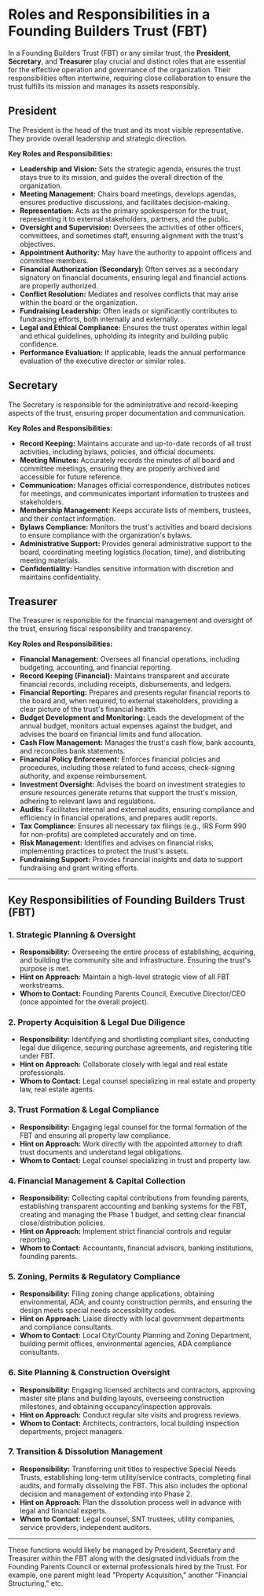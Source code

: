 # Roles and Responsibilities in a Founding Builders Trust (FBT)

In a Founding Builders Trust (FBT) or any similar trust, the **President**, **Secretary**, and **Treasurer** play crucial and distinct roles that are essential for the effective operation and governance of the organization. Their responsibilities often intertwine, requiring close collaboration to ensure the trust fulfills its mission and manages its assets responsibly.

## President

The President is the head of the trust and its most visible representative. They provide overall leadership and strategic direction.

**Key Roles and Responsibilities:**

- **Leadership and Vision:** Sets the strategic agenda, ensures the trust stays true to its mission, and guides the overall direction of the organization.
- **Meeting Management:** Chairs board meetings, develops agendas, ensures productive discussions, and facilitates decision-making.
- **Representation:** Acts as the primary spokesperson for the trust, representing it to external stakeholders, partners, and the public.
- **Oversight and Supervision:** Oversees the activities of other officers, committees, and sometimes staff, ensuring alignment with the trust's objectives.
- **Appointment Authority:** May have the authority to appoint officers and committee members.
- **Financial Authorization (Secondary):** Often serves as a secondary signatory on financial documents, ensuring legal and financial actions are properly authorized.
- **Conflict Resolution:** Mediates and resolves conflicts that may arise within the board or the organization.
- **Fundraising Leadership:** Often leads or significantly contributes to fundraising efforts, both internally and externally.
- **Legal and Ethical Compliance:** Ensures the trust operates within legal and ethical guidelines, upholding its integrity and building public confidence.
- **Performance Evaluation:** If applicable, leads the annual performance evaluation of the executive director or similar roles.

## Secretary

The Secretary is responsible for the administrative and record-keeping aspects of the trust, ensuring proper documentation and communication.

**Key Roles and Responsibilities:**

- **Record Keeping:** Maintains accurate and up-to-date records of all trust activities, including bylaws, policies, and official documents.
- **Meeting Minutes:** Accurately records the minutes of all board and committee meetings, ensuring they are properly archived and accessible for future reference.
- **Communication:** Manages official correspondence, distributes notices for meetings, and communicates important information to trustees and stakeholders.
- **Membership Management:** Keeps accurate lists of members, trustees, and their contact information.
- **Bylaws Compliance:** Monitors the trust's activities and board decisions to ensure compliance with the organization's bylaws.
- **Administrative Support:** Provides general administrative support to the board, coordinating meeting logistics (location, time), and distributing meeting materials.
- **Confidentiality:** Handles sensitive information with discretion and maintains confidentiality.

## Treasurer

The Treasurer is responsible for the financial management and oversight of the trust, ensuring fiscal responsibility and transparency.

**Key Roles and Responsibilities:**

- **Financial Management:** Oversees all financial operations, including budgeting, accounting, and financial reporting.
- **Record Keeping (Financial):** Maintains transparent and accurate financial records, including receipts, disbursements, and ledgers.
- **Financial Reporting:** Prepares and presents regular financial reports to the board and, when required, to external stakeholders, providing a clear picture of the trust's financial health.
- **Budget Development and Monitoring:** Leads the development of the annual budget, monitors actual expenses against the budget, and advises the board on financial limits and fund allocation.
- **Cash Flow Management:** Manages the trust's cash flow, bank accounts, and reconciles bank statements.
- **Financial Policy Enforcement:** Enforces financial policies and procedures, including those related to fund access, check-signing authority, and expense reimbursement.
- **Investment Oversight:** Advises the board on investment strategies to ensure resources generate returns that support the trust's mission, adhering to relevant laws and regulations.
- **Audits:** Facilitates internal and external audits, ensuring compliance and efficiency in financial operations, and prepares audit reports.
- **Tax Compliance:** Ensures all necessary tax filings (e.g., IRS Form 990 for non-profits) are completed accurately and on time.
- **Risk Management:** Identifies and advises on financial risks, implementing practices to protect the trust's assets.
- **Fundraising Support:** Provides financial insights and data to support fundraising and grant writing efforts.

---

## Key Responsibilities of Founding Builders Trust (FBT)

### 1. Strategic Planning & Oversight
- **Responsibility:** Overseeing the entire process of establishing, acquiring, and building the community site and infrastructure. Ensuring the trust's purpose is met.
- **Hint on Approach:** Maintain a high-level strategic view of all FBT workstreams.
- **Whom to Contact:** Founding Parents Council, Executive Director/CEO (once appointed for the overall project).

### 2. Property Acquisition & Legal Due Diligence
- **Responsibility:** Identifying and shortlisting compliant sites, conducting legal due diligence, securing purchase agreements, and registering title under FBT.
- **Hint on Approach:** Collaborate closely with legal and real estate professionals.
- **Whom to Contact:** Legal counsel specializing in real estate and property law, real estate agents.

### 3. Trust Formation & Legal Compliance
- **Responsibility:** Engaging legal counsel for the formal formation of the FBT and ensuring all property law compliance.
- **Hint on Approach:** Work directly with the appointed attorney to draft trust documents and understand legal obligations.
- **Whom to Contact:** Legal counsel specializing in trust and property law.

### 4. Financial Management & Capital Collection
- **Responsibility:** Collecting capital contributions from founding parents, establishing transparent accounting and banking systems for the FBT, creating and managing the Phase 1 budget, and setting clear financial close/distribution policies.
- **Hint on Approach:** Implement strict financial controls and regular reporting.
- **Whom to Contact:** Accountants, financial advisors, banking institutions, founding parents.

### 5. Zoning, Permits & Regulatory Compliance
- **Responsibility:** Filing zoning change applications, obtaining environmental, ADA, and county construction permits, and ensuring the design meets special needs accessibility codes.
- **Hint on Approach:** Liaise directly with local government departments and compliance consultants.
- **Whom to Contact:** Local City/County Planning and Zoning Department, building permit offices, environmental agencies, ADA compliance consultants.

### 6. Site Planning & Construction Oversight
- **Responsibility:** Engaging licensed architects and contractors, approving master site plans and building layouts, overseeing construction milestones, and obtaining occupancy/inspection approvals.
- **Hint on Approach:** Conduct regular site visits and progress reviews.
- **Whom to Contact:** Architects, contractors, local building inspection departments, project managers.

### 7. Transition & Dissolution Management
- **Responsibility:** Transferring unit titles to respective Special Needs Trusts, establishing long-term utility/service contracts, completing final audits, and formally dissolving the FBT. This also includes the optional decision and management of extending into Phase 2.
- **Hint on Approach:** Plan the dissolution process well in advance with legal and financial experts.
- **Whom to Contact:** Legal counsel, SNT trustees, utility companies, service providers, independent auditors.

---

These functions would likely be managed by President, Secretary and Treasurer within the FBT along with the designated individuals from the Founding Parents Council or external professionals hired by the Trust. For example, one parent might lead "Property Acquisition," another "Financial Structuring," etc.
